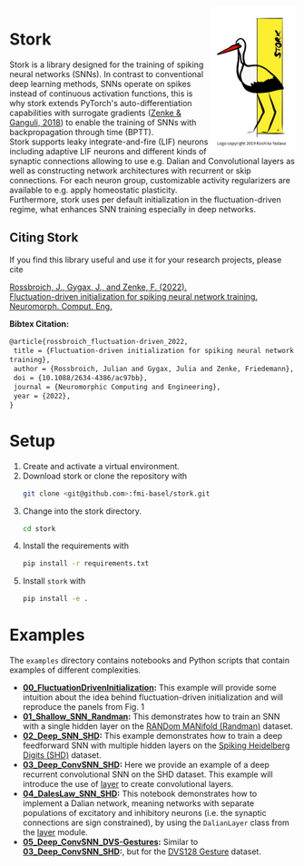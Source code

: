 <img align="right" width=30% src="img/stork_logo_cr.png">

# Stork

Stork is a library designed for the training of spiking neural networks (SNNs). In contrast to conventional deep learning methods, SNNs operate on spikes instead of continuous activation functions, this is why stork extends PyTorch's auto-differentiation capabilities with surrogate gradients (<a href="https://direct.mit.edu/neco/article-abstract/30/6/1514/8378/SuperSpike-Supervised-Learning-in-Multilayer?redirectedFrom=fulltext">Zenke & Ganguli, 2018</a>) to enable the training of SNNs with backpropagation through time (BPTT).  
Stork supports leaky integrate-and-fire (LIF) neurons including adaptive LIF neurons and different kinds of synaptic connections allowing to use e.g. Dalian and Convolutional layers as well as constructing network architectures with recurrent or skip connections. For each neuron group, customizable activity regularizers are available to e.g. apply homeostatic plasticity.  
Furthermore, stork uses per default initialization in the fluctuation-driven regime, what enhances SNN training especially in deep networks.


## Citing Stork

If you find this library useful and use it for your research projects, please cite

<a href="https://iopscience.iop.org/article/10.1088/2634-4386/ac97bb">Rossbroich, J., Gygax, J., and Zenke, F. (2022).  
Fluctuation-driven initialization for spiking neural network training.  
Neuromorph. Comput. Eng.  </a>

**Bibtex Citation:**

```
@article{rossbroich_fluctuation-driven_2022,
 title = {Fluctuation-driven initialization for spiking neural network training},
 author = {Rossbroich, Julian and Gygax, Julia and Zenke, Friedemann},
 doi = {10.1088/2634-4386/ac97bb},
 journal = {Neuromorphic Computing and Engineering},
 year = {2022},
}
```


# Setup

1. Create and activate a virtual environment.
2. Download stork or clone the repository with
	```bash
	git clone <git@github.com>:fmi-basel/stork.git
 	```
3. Change into the stork directory.
	```bash
 	cd stork
 	```
4. Install the requirements with
	```bash
 	pip install -r requirements.txt
 	```
5. Install `stork` with
	```bash
 	pip install -e .
 	```


# Examples

The `examples` directory contains notebooks and Python scripts that contain examples of different complexities.
- **[00_FluctuationDrivenInitialization](examples/00_FluctuationDrivenInitialization.ipynb):** This example will provide some intuition about the idea behind fluctuation-driven initialization and will reproduce the panels from Fig. 1
- **[01_Shallow_SNN_Randman](examples/01_Shallow_SNN_Randman.ipynb):** This demonstrates how to train an SNN with a single hidden layer on the <a href="https://github.com/fzenke/randman">RANDom MANifold (Randman)</a> dataset.
- **[02_Deep_SNN_SHD](examples/02_Deep_SNN_SHD.ipynb):** This example demonstrates how to train a deep feedforward SNN with multiple hidden layers on the <a href="https://zenkelab.org/resources/spiking-heidelberg-datasets-shd/">Spiking Heidelberg Digits (SHD)</a> dataset.
- **[03_Deep_ConvSNN_SHD](examples/03_Deep_ConvSNN_SHD.ipynb):** Here we provide an example of a deep recurrent convolutional SNN on the SHD dataset. This example will introduce the use of [layer](stork/layers.py) to create convolutional layers.
- **[04_DalesLaw_SNN_SHD](examples/04_DalesLaw_SNN_SHD.ipynb):** This notebook demonstrates how to implement a Dalian network, meaning networks with separate populations of excitatory and inhibitory neurons (i.e. the synaptic connections are sign constrained), by using the `DalianLayer` class from the [layer](stork/layers.py) module.
- **[05_Deep_ConvSNN_DVS-Gestures](examples/05_Deep_ConvSNN_DVS-Gestures.ipynb):** Similar to **[03_Deep_ConvSNN_SHD](examples/03_Deep_ConvSNN_SHD.ipynb):**, but for the [DVS128 Gesture](https://research.ibm.com/interactive/dvsgesture/) dataset.
